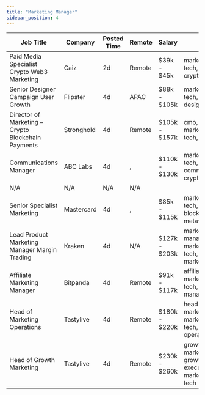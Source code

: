 ```yaml
---
title: "Marketing Manager"
sidebar_position: 4
---
```


| Job Title | Company | Posted Time | Remote | Salary | Tags | Apply Link |
|-----------|---------|-------------|--------|--------|------|------------|
| Paid Media Specialist Crypto Web3 Marketing | Caiz | 2d | Remote | $39k - $45k | marketing, non tech, blockchain, crypto, defi | [Apply](https://web3.career/paid-media-specialist-crypto-web3-marketing-caiz/108625) |
| Senior Designer Campaign User Growth | Flipster | 4d | APAC | $88k - $105k | marketing, non tech, growth, design, senior | [Apply](https://web3.career/senior-designer-campaign-user-growth-flipster/108348) |
| Director of Marketing – Crypto Blockchain Payments | Stronghold | 4d | Remote | $105k - $157k | cmo, executive, marketing, non tech, blockchain | [Apply](https://web3.career/director-of-marketing-crypto-blockchain-payments-stronghold/108344) |
| Communications Manager | ABC Labs | 4d | , | $110k - $130k | marketing, non tech, pr, communications, crypto | [Apply](https://web3.career/communications-manager-abc-labs/106298) |
| N/A | N/A | N/A | N/A |  |  | [Apply](https://web3.career/metana) |
| Senior Specialist Marketing | Mastercard | 4d | , | $85k - $115k | marketing, non tech, senior, blockchain, metaverse | [Apply](https://web3.career/senior-specialist-marketing-mastercard/108332) |
| Lead Product Marketing Manager Margin Trading | Kraken | 4d | N/A | $127k - $203k | marketing manager, lead, marketing, non tech, product marketing | [Apply](https://web3.career/lead-product-marketing-manager-margin-trading-kraken/108305) |
| Affiliate Marketing Manager | Bitpanda | 4d | Remote | $91k - $117k | affiliate, marketing, non tech, marketing manager, crypto | [Apply](https://web3.career/affiliate-marketing-manager-bitpanda/103276) |
| Head of Marketing Operations | Tastylive | 4d | Remote | $180k - $220k | head of marketing, marketing, non tech, executive, operations | [Apply](https://web3.career/head-of-marketing-operations-tastylive/108293) |
| Head of Growth Marketing | Tastylive | 4d | Remote | $230k - $260k | growth marketing, growth, executive, marketing, non tech | [Apply](https://web3.career/head-of-growth-marketing-tastylive/108292) |

